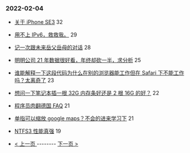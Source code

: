 ### 2022-02-04 
- [关于 iPhone SE3](https://www.v2ex.com/t/831826) 32
- [用不上 IPv6，救救我。](https://www.v2ex.com/t/831839) 29
- [记一次跟未来岳父岳母的对话](https://www.v2ex.com/t/831798) 28
- [明明公司 21 年数据很好看，年终却砍一半，求分析](https://www.v2ex.com/t/831847) 25
- [谁能解释一下这段代码为什么在别的浏览器能工作但在 Safari 下不能工作吗？太离奇了](https://www.v2ex.com/t/831846) 23
- [想问一下笔记本插一根 32G 内存条好还是 2 根 16G 的好？](https://www.v2ex.com/t/831829) 22
- [程序员肉翻德国 FAQ](https://www.v2ex.com/t/831831) 21
- [单指可以缩放 google maps？不会的进来学习下](https://www.v2ex.com/t/831832) 21
- [NTFS3 性能真强](https://www.v2ex.com/t/831844) 19 

- [ < 上一页 ](https://github.com/able8/v2ex-hot-record/blob/master/2022-02-03.md) -------- [ 下一页 > ](https://github.com/able8/v2ex-hot-record/blob/master/2022-02-05.md)